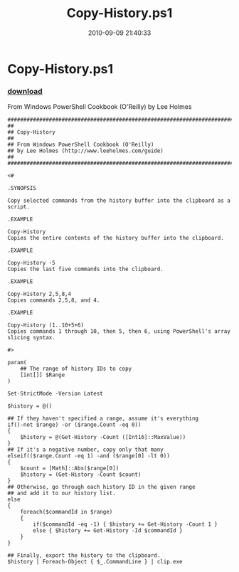 ﻿---
pid:            2137
parent:         0
children:       
poster:         Lee Holmes
title:          Copy-History.ps1
date:           2010-09-09 21:40:33
description:    From Windows PowerShell Cookbook (O'Reilly) by Lee Holmes
format:         posh
---

# Copy-History.ps1

### [download](2137.ps1)  

From Windows PowerShell Cookbook (O'Reilly) by Lee Holmes

```posh
##############################################################################
##
## Copy-History
##
## From Windows PowerShell Cookbook (O'Reilly)
## by Lee Holmes (http://www.leeholmes.com/guide)
##
##############################################################################

<#

.SYNOPSIS

Copy selected commands from the history buffer into the clipboard as a script.

.EXAMPLE

Copy-History
Copies the entire contents of the history buffer into the clipboard.

.EXAMPLE

Copy-History -5
Copies the last five commands into the clipboard.

.EXAMPLE

Copy-History 2,5,8,4
Copies commands 2,5,8, and 4.

.EXAMPLE

Copy-History (1..10+5+6)
Copies commands 1 through 10, then 5, then 6, using PowerShell's array
slicing syntax.

#>

param(
    ## The range of history IDs to copy
    [int[]] $Range
)

Set-StrictMode -Version Latest

$history = @()

## If they haven't specified a range, assume it's everything
if((-not $range) -or ($range.Count -eq 0))
{
    $history = @(Get-History -Count ([Int16]::MaxValue))
}
## If it's a negative number, copy only that many
elseif(($range.Count -eq 1) -and ($range[0] -lt 0))
{
    $count = [Math]::Abs($range[0])
    $history = (Get-History -Count $count)
}
## Otherwise, go through each history ID in the given range
## and add it to our history list.
else
{
    foreach($commandId in $range)
    {
        if($commandId -eq -1) { $history += Get-History -Count 1 }
        else { $history += Get-History -Id $commandId }
    }
}

## Finally, export the history to the clipboard.
$history | Foreach-Object { $_.CommandLine } | clip.exe
```
